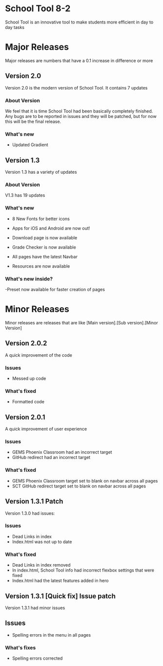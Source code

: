# School Tool 8-2
 School Tool is an innovative tool to make students more efficient in day to day tasks

# Major Releases
Major releases are numbers that have a 0.1 increase in difference or more

## Version 2.0
Version 2.0 is the modern version of School Tool. It contains 7 updates

### About Version 
We feel that it is time School Tool had been basically completely finished. Any bugs are to be reported in issues and they will be patched, but for now this will be the final release.

### What's new
- Updated Gradient

## Version 1.3
Version 1.3 has a variety of updates

### About Version
V1.3 has 19 updates

### What's new
- 8 New Fonts for better icons

- Apps for iOS and Android are now out!

- Download page is now available

- Grade Checker is now available

- All pages have the latest Navbar

- Resources are now available


### What's new inside?
-Preset now available for faster creation of pages

# Minor Releases
Minor releases are releases that are like [Main version].[Sub version].[Minor Version]

## Version 2.0.2
A quick improvement of the code

### Issues
- Messed up code

### What's fixed
- Formatted code

## Version 2.0.1
A quick improvement of user experience

### Issues
- GEMS Phoenix Classroom had an incorrect target
- GitHub redirect had an incorrect target

### What's fixed
- GEMS Phoenix Classroom target set to blank on navbar across all pages
- SCT GitHub redirect target set to blank on navbar across all pages

## Version 1.3.1 Patch
Version 1.3.0 had issues:

### Issues
- Dead Links in index
- Index.html was not up to date

### What's fixed
- Dead Links in index removed
- In index.html, School Tool info had incorrect flexbox settings that were fixed
- Index.html had the latest features added in hero

## Version 1.3.1 [Quick fix] Issue patch
Version 1.3.1 had minor issues

## Issues
- Spelling errors in the menu in all pages

### What's fixes
- Spelling errors corrected

